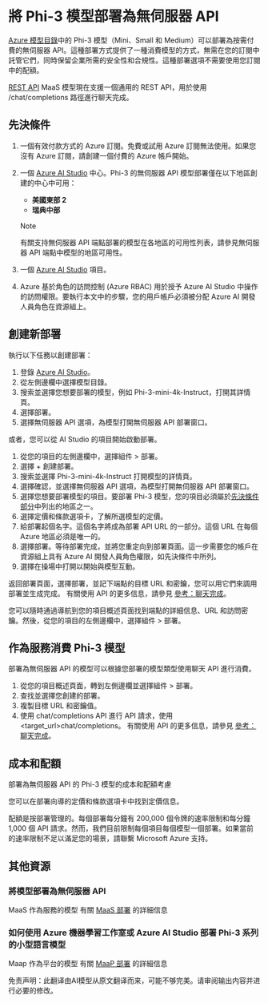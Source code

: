 # 將 Phi-3 模型部署為無伺服器 API

[Azure 模型目錄](https://learn.microsoft.com/azure/machine-learning/concept-model-catalog?WT.mc_id=aiml-137032-kinfeylo)中的 Phi-3 模型（Mini、Small 和 Medium）可以部署為按需付費的無伺服器 API。這種部署方式提供了一種消費模型的方式，無需在您的訂閱中託管它們，同時保留企業所需的安全性和合規性。這種部署選項不需要使用您訂閱中的配額。

[REST API](https://learn.microsoft.com/azure/ai-studio/reference/reference-model-inference-chat-completions?WT.mc_id=aiml-137032-kinfeylo) MaaS 模型現在支援一個通用的 REST API，用於使用 /chat/completions 路徑進行聊天完成。

## 先決條件

1. 一個有效付款方式的 Azure 訂閱。免費或試用 Azure 訂閱無法使用。如果您沒有 Azure 訂閱，請創建一個付費的 Azure 帳戶開始。
1. 一個 [Azure AI Studio](https://ai.azure.com/?WT.mc_id=aiml-137032-kinfeylo) 中心。Phi-3 的無伺服器 API 模型部署僅在以下地區創建的中心中可用：
    - **美國東部 2**
    - **瑞典中部**

    > [!NOTE]
    > 有關支持無伺服器 API 端點部署的模型在各地區的可用性列表，請參見無伺服器 API 端點中模型的地區可用性。

1. 一個 [Azure AI Studio](https://ai.azure.com/?WT.mc_id=aiml-137032-kinfeylo) 項目。
1. Azure 基於角色的訪問控制 (Azure RBAC) 用於授予 Azure AI Studio 中操作的訪問權限。要執行本文中的步驟，您的用戶帳戶必須被分配 Azure AI 開發人員角色在資源組上。

## 創建新部署

執行以下任務以創建部署：

1. 登錄 [Azure AI Studio](https://ai.azure.com/?WT.mc_id=aiml-137032-kinfeylo)。
1. 從左側邊欄中選擇模型目錄。
1. 搜索並選擇您想要部署的模型，例如 Phi-3-mini-4k-Instruct，打開其詳情頁。
1. 選擇部署。
1. 選擇無伺服器 API 選項，為模型打開無伺服器 API 部署窗口。

或者，您可以從 AI Studio 的項目開始啟動部署。

1. 從您的項目的左側邊欄中，選擇組件 > 部署。
1. 選擇 + 創建部署。
1. 搜索並選擇 Phi-3-mini-4k-Instruct 打開模型的詳情頁。
1. 選擇確認，並選擇無伺服器 API 選項，為模型打開無伺服器 API 部署窗口。
1. 選擇您想要部署模型的項目。要部署 Phi-3 模型，您的項目必須屬於[先決條件部分](https://learn.microsoft.com/azure/ai-studio/how-to/deploy-models-phi-3?WT.mc_id=aiml-137032-kinfeylo)中列出的地區之一。
1. 選擇定價和條款選項卡，了解所選模型的定價。
1. 給部署起個名字。這個名字將成為部署 API URL 的一部分。這個 URL 在每個 Azure 地區必須是唯一的。
1. 選擇部署。等待部署完成，並將您重定向到部署頁面。這一步需要您的帳戶在資源組上具有 Azure AI 開發人員角色權限，如先決條件中所列。
1. 選擇在操場中打開以開始與模型互動。

返回部署頁面，選擇部署，並記下端點的目標 URL 和密鑰，您可以用它們來調用部署並生成完成。 有關使用 API 的更多信息，請參見 [參考：聊天完成](https://learn.microsoft.com/azure/ai-studio/reference/reference-model-inference-chat-completions?WT.mc_id=aiml-137032-kinfeylo)。

您可以隨時通過導航到您的項目概述頁面找到端點的詳細信息、URL 和訪問密鑰。然後，從您的項目的左側邊欄中，選擇組件 > 部署。

## 作為服務消費 Phi-3 模型

部署為無伺服器 API 的模型可以根據您部署的模型類型使用聊天 API 進行消費。

1. 從您的項目概述頁面，轉到左側邊欄並選擇組件 > 部署。
2. 查找並選擇您創建的部署。
3. 複製目標 URL 和密鑰值。
4. 使用 chat/completions API 進行 API 請求，使用 <target_url>chat/completions。 有關使用 API 的更多信息，請參見 [參考：聊天完成](https://learn.microsoft.com/azure/ai-studio/reference/reference-model-inference-chat-completions?WT.mc_id=aiml-137032-kinfeylo)。

## 成本和配額

部署為無伺服器 API 的 Phi-3 模型的成本和配額考慮

您可以在部署向導的定價和條款選項卡中找到定價信息。

配額是按部署管理的。每個部署每分鐘有 200,000 個令牌的速率限制和每分鐘 1,000 個 API 請求。然而，我們目前限制每個項目每個模型一個部署。如果當前的速率限制不足以滿足您的場景，請聯繫 Microsoft Azure 支持。

## 其他資源

### 將模型部署為無伺服器 API

MaaS 作為服務的模型 有關 [MaaS 部署](https://learn.microsoft.com//azure/ai-studio/how-to/deploy-models-serverless?tabs=azure-ai-studio?WT.mc_id=aiml-137032-kinfeylo) 的詳細信息

### 如何使用 Azure 機器學習工作室或 Azure AI Studio 部署 Phi-3 系列的小型語言模型

Maap 作為平台的模型 有關 [MaaP 部署](https://learn.microsoft.com/azure/machine-learning/how-to-deploy-models-phi-3?view=azureml-api-2&tabs=phi-3-mini) 的詳細信息

免责声明：此翻译由AI模型从原文翻译而来，可能不够完美。请审阅输出内容并进行必要的修改。